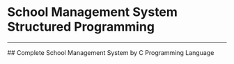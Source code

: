 # School Management System Structured Programming
<hr>
## Complete School Management System by C Programming Language

